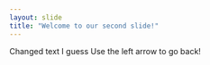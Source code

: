 ```yaml
---
layout: slide
title: "Welcome to our second slide!"
---
```

Changed text I guess
Use the left arrow to go back!
